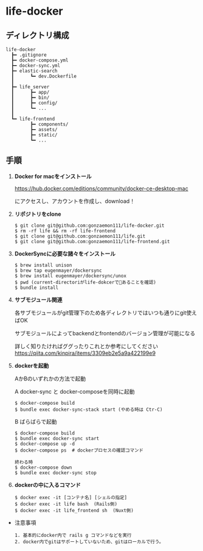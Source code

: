 # life-docker

## ディレクトリ構成

```
life-docker
  ┣━ .gitignore
  ┣━ docker-compose.yml
  ┣━ docker-sync.yml
  ┣━ elastic-search
  ┃      ┗━ dev.Dockerfile
  ┃
  ┣━ life_server
  ┃      ┣━ app/
  ┃      ┣━ bin/
  ┃      ┣━ config/
  ┃      ┗━ ...
  ┃
  ┗━ life-frontend
         ┣━ components/
         ┣━ assets/
         ┣━ static/
         ┗━ ...
```

## 手順

1. **Docker for macをインストール**

    https://hub.docker.com/editions/community/docker-ce-desktop-mac

    にアクセスし、アカウントを作成し、download！

2. **リポジトリをclone**

    ```
    $ git clone git@github.com:gonzaemon111/life-docker.git
    $ rm -rf life && rm -rf life-frontend
    $ git clone git@github.com:gonzaemon111/life.git
    $ git clone git@github.com:gonzaemon111/life-frontend.git
    ```

3. **DockerSyncに必要な諸々をインストール**

    ```
    $ brew install unison
    $ brew tap eugenmayer/dockersync
    $ brew install eugenmayer/dockersync/unox
    $ pwd (current-directoriがlife-dokcerであることを確認)
    $ bundle install
    ```

4. **サブモジュール関連**

    各サブモジュールがgit管理下のため各ディレクトリではいつも通りにgit使えばOK

    サブモジュールによってbackendとfrontendのバージョン管理が可能になる

    詳しく知りたければググったりこれとか参考にしてください
    https://qiita.com/kinpira/items/3309eb2e5a9a422199e9

5. **dockerを起動**

    AかBのいずれかの方法で起動

    A docker-sync と docker-composeを同時に起動

    ```
    $ docker-compose build
    $ bundle exec docker-sync-stack start (やめる時は Ctr-C)
    ```

    B ばらばらで起動
    ```
    $ docker-compose build
    $ bundle exec docker-sync start
    $ docker-compose up -d
    $ docker-compose ps  # dockerプロセスの確認コマンド

    終わる時
    $ docker-compose down
    $ bundle exec docker-sync stop
    ```

6. **dockerの中に入るコマンド**

    ```
    $ docker exec -it [コンテナ名] [シェルの指定]
    $ docker exec -it life bash  (Rails側)
    $ docker exec -it life_frontend sh  (Nuxt側)
    ```

* 注意事項

    ```
    1. 基本的にdocker内で rails g コマンドなどを実行
    2. docker内でgitはサポートしていないため、gitはローカルで行う。
    ```
